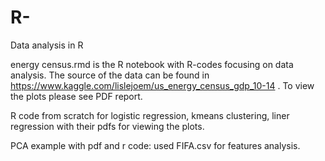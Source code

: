 # R-
Data analysis in R

energy census.rmd is the R notebook with R-codes focusing on data analysis. The source of the data can be found in https://www.kaggle.com/lislejoem/us_energy_census_gdp_10-14 . To view the plots please see PDF report.

R code from scratch for logistic regression, kmeans clustering, liner regression with their pdfs for viewing the plots.

PCA example with pdf and r code: used FIFA.csv for features analysis.
